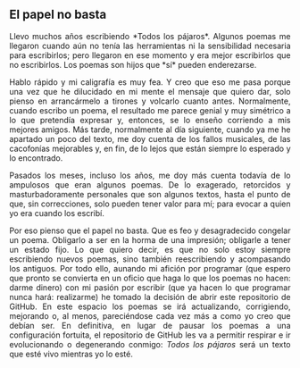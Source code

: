 ## El papel no basta

<div align="justify">
Llevo muchos años escribiendo *Todos los pájaros*. Algunos poemas me llegaron cuando aún no tenía las herramientas ni la sensibilidad necesaria para escribirlos; pero llegaron en ese momento y era mejor escribirlos que no escribirlos. Los poemas son hijos que *sí* pueden enderezarse.

Hablo rápido y mi caligrafía es muy fea. Y creo que eso me pasa porque una vez que he dilucidado en mi mente el mensaje que quiero dar, solo pienso en arrancármelo a tirones y volcarlo cuanto antes. Normalmente, cuando escribo un poema, el resultado me parece genial y muy simétrico a lo que pretendía expresar y, entonces, se lo enseño corriendo a mis mejores amigos. Más tarde, normalmente al día siguiente, cuando ya me he apartado un poco del texto, me doy cuenta de los fallos musicales, de las cacofonías mejorables y, en fin, de lo lejos que están siempre lo esperado y lo encontrado.

Pasados los meses, incluso los años, me doy más cuenta todavía de lo ampulosos que eran algunos poemas. De lo exagerado, retorcidos y masturbadoramente personales que son algunos textos, hasta el punto de que, sin correcciones, solo pueden tener valor para mí; para evocar a quien yo era cuando los escribí.

Por eso pienso que el papel no basta. Que es feo y desagradecido congelar un poema. Obligarlo a ser en la horma de una impresión; obligarle a tener un estado fijo. Lo que quiero decir, es que no solo estoy siempre escribiendo nuevos poemas, sino también reescribiendo y acompasando los antiguos. Por todo ello, aunando mi afición por programar (que espero que pronto se convierta en un oficio que haga lo que los poemas no hacen: darme dinero) con mi pasión por escribir (que ya hacen lo que programar nunca hará: realizarme) he tomado la decisión de abrir este repositorio de GitHub. En este espacio los poemas se irá actualizando, corrigiendo, mejorando o, al menos, pareciéndose cada vez más a como yo creo que debían ser. En definitiva, en lugar de pausar los poemas a una configuración fortuita, el repositorio de GitHub les va a permitir respirar e ir evolucionando o degenerando conmigo: *Todos los pájaros* será un texto que esté vivo mientras yo lo esté.
</div>

